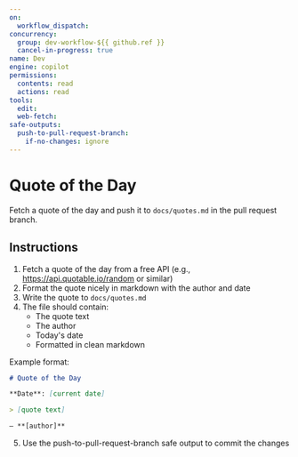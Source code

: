 ```yaml
---
on: 
  workflow_dispatch:
concurrency:
  group: dev-workflow-${{ github.ref }}
  cancel-in-progress: true
name: Dev
engine: copilot
permissions:
  contents: read
  actions: read
tools:
  edit:
  web-fetch:
safe-outputs:
  push-to-pull-request-branch:
    if-no-changes: ignore
---
```


# Quote of the Day

Fetch a quote of the day and push it to `docs/quotes.md` in the pull request branch.

## Instructions

1. Fetch a quote of the day from a free API (e.g., https://api.quotable.io/random or similar)
2. Format the quote nicely in markdown with the author and date
3. Write the quote to `docs/quotes.md`
4. The file should contain:
   - The quote text
   - The author
   - Today's date
   - Formatted in clean markdown

Example format:
```markdown
# Quote of the Day

**Date**: [current date]

> [quote text]

— **[author]**
```

5. Use the push-to-pull-request-branch safe output to commit the changes
